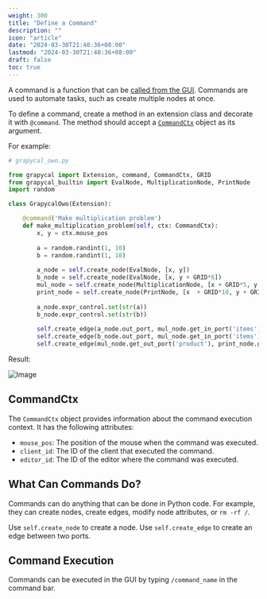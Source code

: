 ```yaml
---
weight: 300
title: "Define a Command"
description: ""
icon: "article"
date: "2024-03-30T21:40:36+08:00"
lastmod: "2024-03-30T21:40:36+08:00"
draft: false
toc: true
---
```


A command is a function that can be [called from the GUI](#command-execution). Commands are used to automate tasks, such as create multiple nodes at once.

To define a command, create a method in an extension class and decorate it with `@command`. The method should accept a [`CommandCtx`](#commandctx) object as its argument.

For example:

```python
# grapycal_owo.py

from grapycal import Extension, command, CommandCtx, GRID
from grapycal_builtin import EvalNode, MultiplicationNode, PrintNode
import random

class GrapycalOwo(Extension):

    @command('Make multiplication problem')
    def make_multiplication_problem(self, ctx: CommandCtx):
        x, y = ctx.mouse_pos
        
        a = random.randint(1, 10)
        b = random.randint(1, 10)
    
        a_node = self.create_node(EvalNode, [x, y])
        b_node = self.create_node(EvalNode, [x, y + GRID*6])
        mul_node = self.create_node(MultiplicationNode, [x + GRID*5, y + GRID*3])
        print_node = self.create_node(PrintNode, [x  + GRID*10, y + GRID*3])
    
        a_node.expr_control.set(str(a))
        b_node.expr_control.set(str(b))
    
        self.create_edge(a_node.out_port, mul_node.get_in_port('items'))
        self.create_edge(b_node.out_port, mul_node.get_in_port('items'))
        self.create_edge(mul_node.get_out_port('product'), print_node.get_in_port(''))


```

Result: 

![Image](https://i.imgur.com/VPhyjFZ.png)

## CommandCtx

The `CommandCtx` object provides information about the command execution context. It has the following attributes:
- `mouse_pos`: The position of the mouse when the command was executed.
- `client_id`: The ID of the client that executed the command.
- `editor_id`: The ID of the editor where the command was executed.

## What Can Commands Do?

Commands can do anything that can be done in Python code. For example, they can create nodes, create edges, modify node attributes, or `rm -rf /`.

Use `self.create_node` to create a node. Use `self.create_edge` to create an edge between two ports.

## Command Execution

Commands can be executed in the GUI by typing `/command_name` in the command bar.